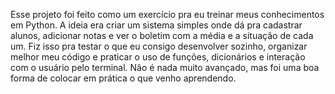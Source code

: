 Esse projeto foi feito como um exercício pra eu treinar meus conhecimentos em Python. A ideia era criar um sistema simples onde dá pra cadastrar alunos, adicionar notas e ver o boletim com a média e a situação de cada um. Fiz isso pra testar o que eu consigo desenvolver sozinho, organizar melhor meu código e praticar o uso de funções, dicionários e interação com o usuário pelo terminal. Não é nada muito avançado, mas foi uma boa forma de colocar em prática o que venho aprendendo. 

